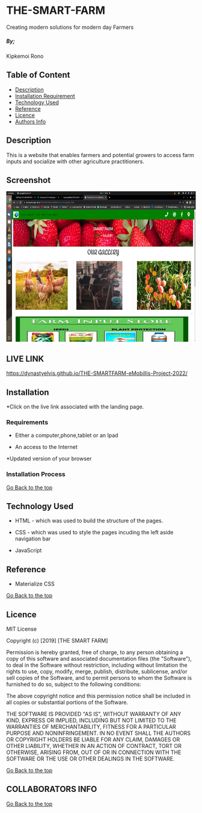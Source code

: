# THE-SMART-FARM
Creating modern solutions for modern day Farmers

##### By;

Kipkemoi Rono

## Table of Content

+ [Description](#description)
+ [Installation Requirement](#Installation)
+ [Technology Used](#technology-used)
+ [Reference](#reference)
+ [Licence](#licence)
+ [Authors Info](#author-Info)

## Description
<p>This is  a website that enables farmers and potential growers to access farm inputs and socialize with other agriculture practitioners.</p>

## Screenshot
<img src="https://github.com/DynastyElvis/THE-SMARTFARM-eMobillis-Project-2022/blob/main/Screenshot%20from%202022-03-07%2016-48-21.png" width="800px" height="400px">


## LIVE LINK

https://dynastyelvis.github.io/THE-SMARTFARM-eMobillis-Project-2022/


## Installation

*Click on the live link associated with the landing page.

### Requirements

* Either a computer,phone,tablet or an Ipad

* An access to the Internet

*Updated version of your browser

### Installation Process

[Go Back to the top](#THE-SMART-FARM)

## Technology Used
* HTML - which was used to build the structure of the pages.

* CSS - which was used to style the pages incuding the left aside navigation bar

* JavaScript


## Reference
* Materialize CSS




[Go Back to the top](#portfolio)

## Licence

MIT License

Copyright (c) [2019] [THE SMART FARM]

Permission is hereby granted, free of charge, to any person obtaining a copy
of this software and associated documentation files (the "Software"), to deal
in the Software without restriction, including without limitation the rights
to use, copy, modify, merge, publish, distribute, sublicense, and/or sell
copies of the Software, and to permit persons to whom the Software is
furnished to do so, subject to the following conditions:

The above copyright notice and this permission notice shall be included in all
copies or substantial portions of the Software.

THE SOFTWARE IS PROVIDED "AS IS", WITHOUT WARRANTY OF ANY KIND, EXPRESS OR
IMPLIED, INCLUDING BUT NOT LIMITED TO THE WARRANTIES OF MERCHANTABILITY,
FITNESS FOR A PARTICULAR PURPOSE AND NONINFRINGEMENT. IN NO EVENT SHALL THE
AUTHORS OR COPYRIGHT HOLDERS BE LIABLE FOR ANY CLAIM, DAMAGES OR OTHER
LIABILITY, WHETHER IN AN ACTION OF CONTRACT, TORT OR OTHERWISE, ARISING FROM,
OUT OF OR IN CONNECTION WITH THE SOFTWARE OR THE USE OR OTHER DEALINGS IN THE
SOFTWARE.

[Go Back to the top](#portfolio)

## COLLABORATORS INFO



[Go Back to the top](#portfolio)
